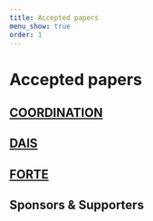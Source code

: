 ```yaml
---
title: Accepted papers
menu_show: true
order: 1
---
```


# Accepted papers
## [COORDINATION](coordination)

## [DAIS](dais)

## [FORTE](forte)

## Sponsors & Supporters

<p float="left">
</p>
